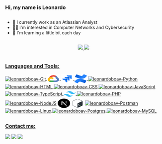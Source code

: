 ### Hi, my name is Leonardo

##

- 🔭 I currently work as an Atlassian Analyst 
- 🐱‍👤 I'm interested in Computer Networks and Cybersecurity
- 🌱 I'm learning a little bit each day

##

<div align="center">
  <a href="https://github.com/leonardoboav">          
  <img height="180em" src="https://github-readme-stats-git-masterrstaa-rickstaa.vercel.app/api?username=leonardoboav&show_icons=true&theme=github_dark&include_all_commits=true&count_private=true"/>
  <img height="180em" src="https://github-readme-stats-git-masterrstaa-rickstaa.vercel.app/api/top-langs/?username=leonardoboav&layout=compact&langs_count=7&theme=github_dark"/>
    </div>
  
  <div style="display: inline_block"><br>

  <h3 align="left">Languages and Tools:</h3>
  
  <img align="center" alt="leonardoboav-Git" height="30" width="40" src="https://cdn.jsdelivr.net/gh/devicons/devicon/icons/git/git-plain.svg" />  
  <img align="center" alt="leonardoboav-Gcp" height="30" width="40"  src="https://github.com/devicons/devicon/blob/v2.15.1/icons/googlecloud/googlecloud-original.svg" />
  <img align="center" alt="leonardoboav-Jira" height="30" width="40" src="https://github.com/devicons/devicon/blob/v2.15.1/icons/jira/jira-original.svg" /> 
  <img align="center" alt="leonardoboav-Confluence" height="30" width="40" src="https://github.com/devicons/devicon/blob/v2.15.1/icons/confluence/confluence-original.svg" />
  <img align="center" alt="leonardoboav-Python" height="30" width="40" src="https://cdn.jsdelivr.net/gh/devicons/devicon/icons/python/python-original.svg" />
  <img align="center" alt="leonardoboav-HTML" height="30" width="40" src="https://cdn.jsdelivr.net/gh/devicons/devicon/icons/html5/html5-plain.svg" />
  <img align="center" alt="leonardoboav-CSS" height="30" width="40" src="https://cdn.jsdelivr.net/gh/devicons/devicon/icons/css3/css3-plain.svg" />
  <img align="center" alt="leonardoboav-JavaScript" height="30" width="40" src="https://cdn.jsdelivr.net/gh/devicons/devicon/icons/javascript/javascript-plain.svg" />
  <img align="center" alt="leonardoboav-TypeScript" height="30" width="40" src="https://cdn.jsdelivr.net/gh/devicons/devicon/icons/typescript/typescript-original.svg" />
  <img align="center" alt="leonardoboav-TypeScript" height="30" width="40" src="https://github.com/devicons/devicon/blob/v2.15.1/icons/tailwindcss/tailwindcss-plain.svg" />
  <img align="center" alt="leonardoboav-PHP" height="30" width="40" src="https://cdn.jsdelivr.net/gh/devicons/devicon/icons/php/php-plain.svg" />
  <img align="center" alt="leonardoboav-NodeJS" height="30" width="40" src="https://cdn.jsdelivr.net/gh/devicons/devicon/icons/nodejs/nodejs-original.svg" /> 
  <img align="center" alt="leonardoboav-NextJS" height="30" width="40" src="https://github.com/devicons/devicon/blob/master/icons/nextjs/nextjs-original.svg" />
  <img align="center" alt="leonardoboav-Bash" height="30" width="40" src="https://github.com/devicons/devicon/blob/v2.15.1/icons/bash/bash-original.svg" />
  <img align="center" alt="leonardoboav-Postman" height="30" width="30" src="https://www.vectorlogo.zone/logos/getpostman/getpostman-icon.svg" />
  <img align="center" alt="leonardoboav-Linux" height="30" width="40" src="https://cdn.jsdelivr.net/gh/devicons/devicon/icons/linux/linux-original.svg" />  
  <img align="center" alt="leonardoboav-Postgres" height="30" width="40" src="https://cdn.jsdelivr.net/gh/devicons/devicon/icons/postgresql/postgresql-plain.svg" />
  <img align="center" alt="leonardoboav-MySQL" height="30" width="40" src="https://cdn.jsdelivr.net/gh/devicons/devicon/icons/mysql/mysql-original.svg" /> 

  
  

  
  
  
  
</div>
  
  ##
  
  <div> 
  <h3 align="left">Contact me: </h3>
  <a href = "mailto:leonardoboav@gmail.com"><img src="https://img.shields.io/badge/-Gmail-%23333?style=for-the-badge&logo=gmail&logoColor=white" target="_blank"></a>
  <a href="https://www.linkedin.com/in/leonardo-g-boaventura/" target="_blank"><img src="https://img.shields.io/badge/-LinkedIn-%230077B5?style=for-the-badge&logo=linkedin&logoColor=white" target="_blank"></a>
  <a href="https://github.com/leonardoboav" target="_blank"><img src="https://img.shields.io/badge/github-%23121011.svg?style=for-the-badge&logo=github&logoColor=white" target="_blank"></a> 
</div>
